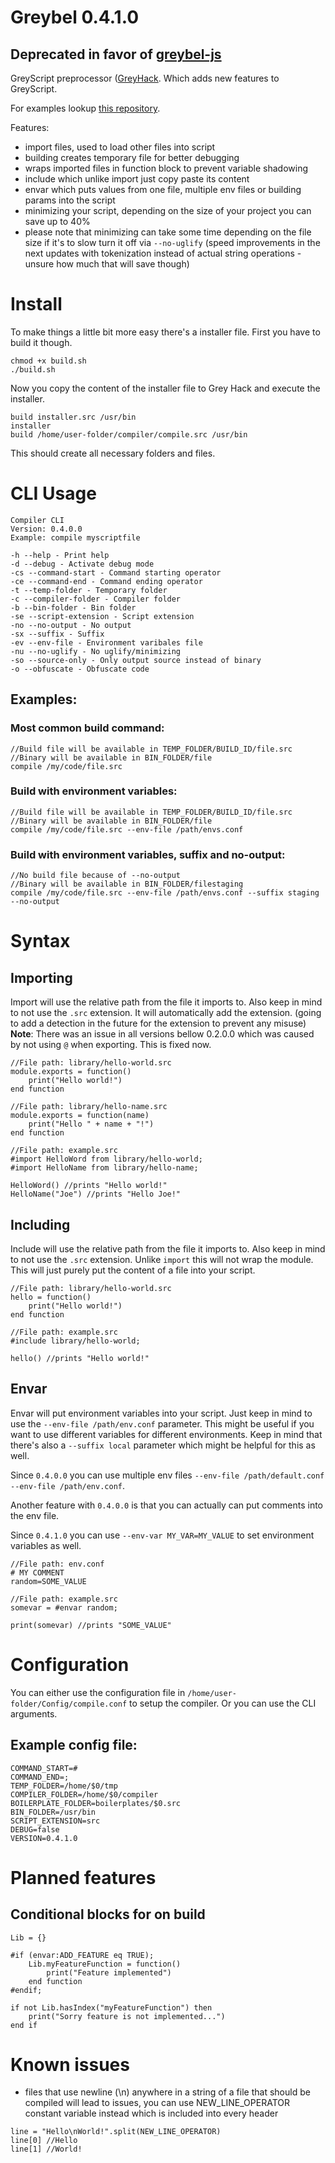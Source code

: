 # Greybel 0.4.1.0

## Deprecated in favor of [greybel-js](https://github.com/ayecue/greybel-js)

GreyScript preprocessor ([GreyHack](https://store.steampowered.com/app/605230/Grey_Hack/). Which adds new features to GreyScript.

For examples lookup [this repository](https://github.com/ayecue/greyscript-library).

Features:
- import files, used to load other files into script
- building creates temporary file for better debugging
- wraps imported files in function block to prevent variable shadowing
- include which unlike import just copy paste its content
- envar which puts values from one file, multiple env files or building params into the script
- minimizing your script, depending on the size of your project you can save up to 40%
- please note that minimizing can take some time depending on the file size if it's to slow turn it off via `--no-uglify` (speed improvements in the next updates with tokenization instead of actual string operations - unsure how much that will save though)

# Install

To make things a little bit more easy there's a installer file. First you have to build it though.
```
chmod +x build.sh
./build.sh
```
Now you copy the content of the installer file to Grey Hack and execute the installer.
```
build installer.src /usr/bin
installer
build /home/user-folder/compiler/compile.src /usr/bin
```
This should create all necessary folders and files.

# CLI Usage
```
Compiler CLI
Version: 0.4.0.0
Example: compile myscriptfile

-h --help - Print help
-d --debug - Activate debug mode
-cs --command-start - Command starting operator
-ce --command-end - Command ending operator
-t --temp-folder - Temporary folder
-c --compiler-folder - Compiler folder
-b --bin-folder - Bin folder
-se --script-extension - Script extension
-no --no-output - No output
-sx --suffix - Suffix
-ev --env-file - Environment varibales file
-nu --no-uglify - No uglify/minimizing
-so --source-only - Only output source instead of binary 
-o --obfuscate - Obfuscate code
```

## Examples:
### Most common build command:
```
//Build file will be available in TEMP_FOLDER/BUILD_ID/file.src
//Binary will be available in BIN_FOLDER/file
compile /my/code/file.src
```

### Build with environment variables:
```
//Build file will be available in TEMP_FOLDER/BUILD_ID/file.src
//Binary will be available in BIN_FOLDER/file
compile /my/code/file.src --env-file /path/envs.conf
```

### Build with environment variables, suffix and no-output:
```
//No build file because of --no-output
//Binary will be available in BIN_FOLDER/filestaging
compile /my/code/file.src --env-file /path/envs.conf --suffix staging --no-output
```

# Syntax

## Importing
Import will use the relative path from the file it imports to. Also keep in mind to not use the `.src` extension. It will automatically add the extension. (going to add a detection in the future for the extension to prevent any misuse)
**Note**: There was an issue in all versions bellow 0.2.0.0 which was caused by not using `@` when exporting. This is fixed now.
```
//File path: library/hello-world.src
module.exports = function()
	print("Hello world!")
end function

//File path: library/hello-name.src
module.exports = function(name)
	print("Hello " + name + "!")
end function

//File path: example.src
#import HelloWord from library/hello-world;
#import HelloName from library/hello-name;

HelloWord() //prints "Hello world!"
HelloName("Joe") //prints "Hello Joe!"
```

## Including
Include will use the relative path from the file it imports to. Also keep in mind to not use the `.src` extension. Unlike `import` this will not wrap the module. This will just purely put the content of a file into your script.
```
//File path: library/hello-world.src
hello = function()
	print("Hello world!")
end function

//File path: example.src
#include library/hello-world;

hello() //prints "Hello world!"
```

## Envar
Envar will put environment variables into your script. Just keep in mind to use the `--env-file /path/env.conf` parameter. This might be useful if you want to use different variables for different environments. Keep in mind that there's also a `--suffix local` parameter which might be helpful for this as well.

Since `0.4.0.0` you can use multiple env files `--env-file /path/default.conf --env-file /path/env.conf`.

Another feature with `0.4.0.0` is that you can actually can put comments into the env file.

Since `0.4.1.0` you can use `--env-var MY_VAR=MY_VALUE` to set environment variables as well.
```
//File path: env.conf
# MY COMMENT
random=SOME_VALUE

//File path: example.src
somevar = #envar random;

print(somevar) //prints "SOME_VALUE"
```

# Configuration

You can either use the configuration file in `/home/user-folder/Config/compile.conf` to setup the compiler. Or you can use the CLI arguments.

## Example config file:
```
COMMAND_START=#
COMMAND_END=;
TEMP_FOLDER=/home/$0/tmp
COMPILER_FOLDER=/home/$0/compiler
BOILERPLATE_FOLDER=boilerplates/$0.src
BIN_FOLDER=/usr/bin
SCRIPT_EXTENSION=src
DEBUG=false
VERSION=0.4.1.0
```

# Planned features

## Conditional blocks for on build
```
Lib = {}

#if (envar:ADD_FEATURE eq TRUE);
	Lib.myFeatureFunction = function()
		print("Feature implemented")
	end function
#endif;

if not Lib.hasIndex("myFeatureFunction") then
	print("Sorry feature is not implemented...")
end if
```

# Known issues

- files that use newline (\n) anywhere in a string of a file that should be compiled will lead to issues, you can use NEW_LINE_OPERATOR constant variable instead which is included into every header
```
line = "Hello\nWorld!".split(NEW_LINE_OPERATOR)
line[0] //Hello
line[1] //World!
```
